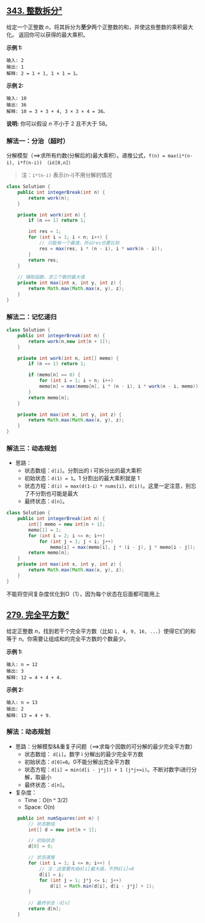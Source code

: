 
## [343. 整数拆分²](https://leetcode-cn.com/problems/integer-break/)

给定一个正整数 *n*，将其拆分为**至少**两个正整数的和，并使这些整数的乘积最大化。 返回你可以获得的最大乘积。

**示例 1:**

```
输入: 2
输出: 1
解释: 2 = 1 + 1, 1 × 1 = 1。
```

**示例 2:**

```
输入: 10
输出: 36
解释: 10 = 3 + 3 + 4, 3 × 3 × 4 = 36。
```

**说明:** 你可以假设 *n* 不小于 2 且不大于 58。

### 解法一：分治（超时）

分解模型（==>求所有约数(分解后的)最大乘积）。递推公式，`f(n) = max(i*(n-i), i*f(n-i)) （i∈[0,n]）`
> 注：`i*(n-i)` 表示(n-i)不用分解的情况
```java
class Solution {
    public int integerBreak(int n) {
        return work(n);
    }

    private int work(int n) {
        if (n == 1) return 1;

        int res = 1;
        for (int i = 1; i < n; i++) {
			// 只能有一个最值，所以res也要比较
            res = max(res, i * (n - i), i * work(n - i)); 
        }
        return res;
    }
	
	// 辅助函数，求三个数的最大值
    private int max(int x, int y, int z) {
        return Math.max(Math.max(x, y), z);
    }
}
```

### 解法二：记忆递归

```java
class Solution {
    public int integerBreak(int n) {
        return work(n,new int[n + 1]);
    }

    private int work(int n, int[] memo) {
        if (n == 1) return 1;

        if (memo[n] == 0) {
            for (int i = 1; i < n; i++) 
            memo[n] = max(memo[n], i * (n - i), i * work(n - i, memo)); 
        }
        return memo[n];
    }

    private int max(int x, int y, int z) {
        return Math.max(Math.max(x, y), z);
    }
}
```

### 解法三：动态规划

* 思路：
  * 状态数组：`d[i]`。分割出的 i 可拆分出的最大乘积
  * 初始状态：`d(1) = 1`。1 分割出的最大乘积就是 1 
  * 状态方程：`d(i) = max(d(1-i）* nums[i]，d(i))`。这里一定注意，别忘了不分割也可能是最大
  * 最终状态：`d[n]`。
```java
class Solution {
    public int integerBreak(int n) {
        int[] memo = new int[n + 1];
        memo[1] = 1;
        for (int i = 2; i <= n; i++) 
            for (int j = 1; j < i; j++) 
                memo[i] = max(memo[i], j * (i - j), j * memo[i - j]);
        return memo[n];
    }
    private int max(int x, int y, int z) {
        return Math.max(Math.max(x, y), z);
    }
}
```
不能将空间复杂度优化到O（1），因为每个状态在后面都可能用上


## [279. 完全平方数²](https://leetcode-cn.com/problems/perfect-squares/)

给定正整数 *n*，找到若干个完全平方数（比如 `1, 4, 9, 16, ...`）使得它们的和等于 *n*。你需要让组成和的完全平方数的个数最少。

**示例 1:**

```
输入: n = 12
输出: 3 
解释: 12 = 4 + 4 + 4.
```

**示例 2:**

```
输入: n = 13
输出: 2
解释: 13 = 4 + 9.
```

### 解法：动态规划
* 思路：分解模型&&重复子问题（==>求每个因数的可分解的最少完全平方数）
	* 状态数组： `d[i]`。数字 i 分解出的最少完全平方数
	* 初始状态：`d[0]=0`。0不能分解出完全平方数
	* 状态方程：`d[i] = min(d[i - j*j]) + 1 (j*j<=i)`。不断对数字i进行分解，取最小
	* 最终状态：`d[n]`。
* 复杂度：
	* Time：O(n ^ 3/2)
	* Space: O(n)

```java
    public int numSquares(int n) {
        // 状态数组
        int[] d = new int[n + 1];

        // 初始状态
        d[0] = 0;

        // 状态递推
        for (int i = 1; i <= n; i++) {
            // 注：这里要先给d[i]最大值，不然d[i]=0
            d[i] = i;
            for (int j = 1; j*j <= i; j++) 
                d[i] = Math.min(d[i], d[i - j*j] + 1);
        } 
        
        // 最终状态：d[n]
        return d[n];
    }
```
